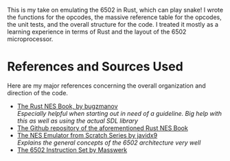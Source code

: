 This is my take on emulating the 6502 in Rust, which can play snake! I wrote the functions for the opcodes, the massive reference table for the opcodes, the unit tests, and the overall structure for the code. 
I treated it mostly as a learning experience in terms of Rust and the layout of the 6502 microprocessor. 

# References and Sources Used 
Here are my major references concerning the overall organization and direction of the code. 
- [The Rust NES Book, by bugzmanov](https://bugzmanov.github.io/nes_ebook/chapter_1.html)
  <br>*Especially helpful when starting out in need of a guideline. Big help with this as well as using the actual SDL library*
- [The Github repository of the aforementioned Rust NES Book](https://github.com/bugzmanov/nes_ebook)
- [The NES Emulator from Scratch Series by javidx9](https://www.youtube.com/@javidx9)
  <br> *Explains the general concepts of the 6502 architecture very well*
- [The 6502 Instruction Set by Masswerk](https://www.masswerk.at/6502/6502_instruction_set.html)
